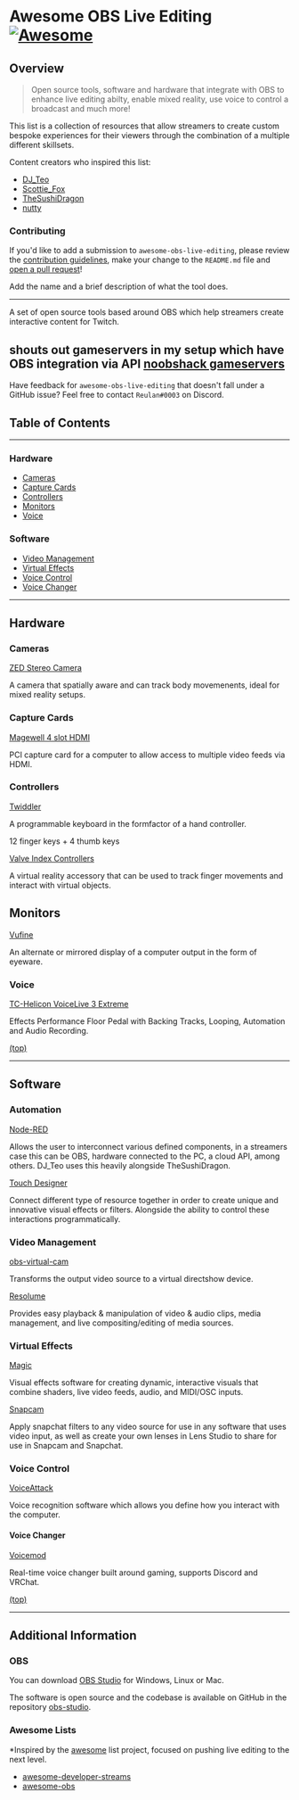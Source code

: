 # Awesome OBS Live Editing [![Awesome](https://awesome.re/badge-flat2.svg)](https://awesome.re)
## Overview
> Open source tools, software and hardware that integrate with OBS to enhance live editing abilty, enable mixed reality, use voice to control a broadcast and much more!

This list is a collection of resources that allow streamers to create custom
bespoke experiences for their viewers through the combination of a multiple different skillsets.

Content creators who inspired this list:
- [DJ_Teo](https://www.twitch.tv/dj_teo)
- [Scottie_Fox](https://www.twitch.tv/scottie_fox)
- [TheSushiDragon](https://www.twitch.tv/thesushidragon)
- [nutty](https://www.twitch.tv/nutty)

### Contributing
If you'd like to add a submission to `awesome-obs-live-editing`, please review the [contribution guidelines](CONTRIBUTING.md), make your change to the `README.md` file and [open a pull request](https://opensource.guide/how-to-contribute/#opening-a-pull-request)!

Add the name and a brief description of what the tool does.

---
A set of open source tools based around OBS which help streamers create interactive content for Twitch. 


shouts out gameservers in my setup which have OBS integration via API
[noobshack gameservers](http://noobshack.com)
---

Have feedback for `awesome-obs-live-editing` that doesn't fall under a GitHub issue?  Feel free to contact `Reulan#0003` on Discord.

## Table of Contents
---
### Hardware
- [Cameras](#cameras)
- [Capture Cards](#capture-cards)
- [Controllers](#controllers)
- [Monitors](#monitors)
- [Voice](#voice)

### Software
- [Video Management](#video-management)
- [Virtual Effects](#software)
- [Voice Control](#voice-control)
- [Voice Changer](#voice-changer)

---

## Hardware
### Cameras
[ZED Stereo Camera](https://www.stereolabs.com/zed/#)

A camera that spatially aware and can track body movemenents, ideal for mixed reality setups.

### Capture Cards
[Magewell 4 slot HDMI](https://www.magewell.com/products/pro-capture-quad-hdmi)

PCI capture card for a computer to allow access to multiple video feeds via HDMI.

### Controllers
[Twiddler](https://www.tekgear.com/twiddler3.html)

A programmable keyboard in the formfactor of a hand controller.

12 finger keys + 4 thumb keys

[Valve Index Controllers](https://store.steampowered.com/app/1059550/Valve_Index_Controllers/)

A virtual reality accessory that can be used to track finger movements and interact with virtual objects.

## Monitors
[Vufine](https://store.vufine.com/products/vufine-wearable-display-2)

An alternate or mirrored display of a computer output in the form of eyeware.

### Voice 
[TC-Helicon VoiceLive 3 Extreme](https://www.tc-helicon.com/product.html?modelCode=P0DEG)

Effects Performance Floor Pedal with Backing Tracks, Looping, Automation and Audio Recording.


[(top)](#table-of-contents)

---
## Software
### Automation
[Node-RED](https://nodered.org/)

Allows the user to interconnect various defined components, in a streamers case this can be OBS, hardware connected to the PC, a cloud API, among others.
DJ_Teo uses this heavily alongside TheSushiDragon.

[Touch Designer](https://derivative.ca/)

Connect different type of resource together in order to create unique and innovative visual effects or filters. Alongside the ability to control these interactions programmatically.

### Video Management
[obs-virtual-cam](https://github.com/CatxFish/obs-virtual-cam)

Transforms the output video source to a virtual directshow device.

[Resolume](https://resolume.com/software)

Provides easy playback & manipulation of video & audio clips, media management, and live compositing/editing of media sources.


### Virtual Effects
[Magic](https://magicmusicvisuals.com)

Visual effects software for creating dynamic, interactive visuals that combine shaders, live video feeds, audio, and MIDI/OSC inputs.

[Snapcam](https://snapcamera.snapchat.com/)

Apply snapchat filters to any video source for use in any software that uses video input, as well as create your own lenses in Lens Studio to share for use in Snapcam and Snapchat.


### Voice Control
[VoiceAttack](https://voiceattack.com/)

Voice recognition software which allows you define how you interact with the computer. 

#### Voice Changer
[Voicemod](https://www.voicemod.net/)

Real-time voice changer built around gaming, supports Discord and VRChat.

[(top)](#table-of-contents)

---
## Additional Information
### OBS
You can download [OBS Studio](https://obsproject.com/download) for Windows, Linux or Mac.

The software is open source and the codebase is available on GitHub in the repository [obs-studio](https://github.com/obsproject/obs-studio).

### Awesome Lists
*Inspired by the [awesome](https://github.com/sindresorhus/awesome) list project, focused on pushing live editing to the next level.

- [awesome-developer-streams](https://github.com/bnb/awesome-developer-streams)
- [awesome-obs](https://github.com/juancarlospaco/awesome-obs)

